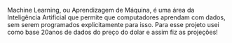 Machine Learning, ou Aprendizagem de Máquina, é uma área da Inteligência Artificial que permite que computadores aprendam com dados, sem serem programados explicitamente para isso. Para esse projeto usei como base 20anos de dados do preço do dolar e assim fiz as projeções! 
